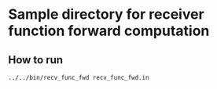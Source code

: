# Sample directory for receiver function forward computation


## How to run

`../../bin/recv_func_fwd recv_func_fwd.in`
